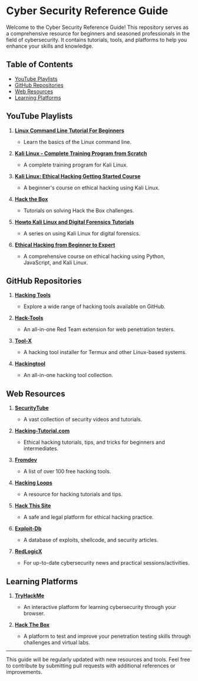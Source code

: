 # Cyber Security Reference Guide

Welcome to the Cyber Security Reference Guide! This repository serves as a comprehensive resource for beginners and seasoned professionals in the field of cybersecurity. It contains tutorials, tools, and platforms to help you enhance your skills and knowledge.

## Table of Contents
- [YouTube Playlists](#youtube-playlists)
- [GitHub Repositories](#github-repositories)
- [Web Resources](#web-resources)
- [Learning Platforms](#learning-platforms)

## YouTube Playlists

1. **[Linux Command Line Tutorial For Beginners](https://www.youtube.com/playlist?list=PLS1QulWo1RIb9WVQGJ_vh-RQusbZgO_As)**
   - Learn the basics of the Linux command line.

2. **[Kali Linux - Complete Training Program from Scratch](https://www.youtube.com/playlist?list=PLnjNR4-S-EVqfJWovxEJyb7I0IOkKkoYM)**
   - A complete training program for Kali Linux.

3. **[Kali Linux: Ethical Hacking Getting Started Course](https://www.youtube.com/playlist?list=PLhfrWIlLOoKMe1Ue0IdeULQvEgCgQ3a1B)**
   - A beginner's course on ethical hacking using Kali Linux.

4. **[Hack the Box](https://www.youtube.com/playlist?list=PLknBjWBf926opBiorTcUKbh8XKHNbqoOE)**
   - Tutorials on solving Hack the Box challenges.

5. **[Howto Kali Linux and Digital Forensics Tutorials](https://www.youtube.com/playlist?list=PLoemDQII_b-5BWi1q_H61nUSyoc1HxxQ_)**
   - A series on using Kali Linux for digital forensics.

6. **[Ethical Hacking from Beginner to Expert](https://www.youtube.com/watch?v=jDRBST0_3tk&list=PLL4mtmkTOEwTco-8_mErG-zQy3f15F3aO)**
   - A comprehensive course on ethical hacking using Python, JavaScript, and Kali Linux.

## GitHub Repositories

1. **[Hacking Tools](https://github.com/topics/hacking-tools)**
   - Explore a wide range of hacking tools available on GitHub.

2. **[Hack-Tools](https://github.com/LasCC/Hack-Tools)**
   - An all-in-one Red Team extension for web penetration testers.

3. **[Tool-X](https://github.com/rajkumardusad/Tool-X)**
   - A hacking tool installer for Termux and other Linux-based systems.

4. **[Hackingtool](https://github.com/Z4nzu/hackingtool)**
   - An all-in-one hacking tool collection.

## Web Resources

1. **[SecurityTube](http://www.securitytube.net/user/Vivek-Ramachandran)**
   - A vast collection of security videos and tutorials.

2. **[Hacking-Tutorial.com](https://www.hacking-tutorial.com/#sthash.FOv4jQnU.JAtJSXFc.dpbs)**
   - Ethical hacking tutorials, tips, and tricks for beginners and intermediates.

3. **[Fromdev](https://www.fromdev.com/2014/09/free-hacking-tools-hacker.html)**
   - A list of over 100 free hacking tools.

4. **[Hacking Loops](https://www.hackingloops.com/android-tips/)**
   - A resource for hacking tutorials and tips.

5. **[Hack This Site](https://www.hackthissite.org/register)**
   - A safe and legal platform for ethical hacking practice.

6. **[Exploit-Db](https://www.exploit-db.com/)**
   - A database of exploits, shellcode, and security articles.
  
7. **[RedLogicX](https://redlogicx.com)**
   - For up-to-date cybersecurity news and practical sessions/activities.

## Learning Platforms

1. **[TryHackMe](https://tryhackme.com/why-subscribe)**
   - An interactive platform for learning cybersecurity through your browser.
  
2. **[Hack The Box](https://www.hackthebox.com/)**
   - A platform to test and improve your penetration testing skills through challenges and virtual labs.

---

This guide will be regularly updated with new resources and tools. Feel free to contribute by submitting pull requests with additional references or improvements.
